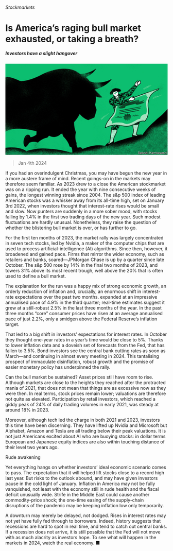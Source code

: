 ###### Stockmarkets

# Is America’s raging bull market exhausted, or taking a breath? 

##### Investors have a slight hangover 

![image](images/20240106_LDD003.jpg) 

> Jan 4th 2024 

If you had an overindulgent Christmas, you may have begun the new year in a more austere frame of mind. Recent goings-on in the markets may therefore seem familiar. As 2023 drew to a close the American stockmarket was on a ripping run. It ended the year with nine consecutive weeks of gains, the longest winning streak since 2004. The s&amp;p 500 index of leading American stocks was a whisker away from its all-time high, set on January 3rd 2022, when investors thought that interest-rate rises would be small and slow. Now punters are suddenly in a more sober mood, with stocks falling by 1.4% in the first two trading days of the new year. Such modest fluctuations are hardly unusual. Nonetheless, they raise the question of whether the blistering bull market is over, or has further to go. 

For the first ten months of 2023, the market rally was largely concentrated in seven tech stocks, led by Nvidia, a maker of the computer chips that are used to process artificial-intelligence (AI) algorithms. Since then, however, it broadened and gained pace. Firms that mirror the wider economy, such as retailers and banks, soared—JPMorgan Chase is up by a quarter since late October. The s&amp;p 500 rose by 14% in the final two months of 2023, and towers 31% above its most recent trough, well above the 20% that is often used to define a bull market. 

The explanation for the run was a happy mix of strong economic growth, an orderly reduction of inflation and, crucially, an enormous shift in interest-rate expectations over the past two months.  expanded at an impressive annualised pace of 4.9% in the third quarter; real-time estimates suggest it grew at a still-robust 2.5% in the last three months of the year. In the past three months “core” consumer prices have risen at an average annualised pace of just 2.2%, only a smidgen above the Federal Reserve’s inflation target. 

That led to a big shift in investors’ expectations for interest rates. In October they thought one-year rates in a year’s time would be close to 5%. Thanks to lower inflation data and a doveish set of forecasts from the Fed, that has fallen to 3.5%. Bond investors see the central bank cutting rates as soon as March—and continuing in almost every meeting in 2024. This tantalising prospect of immaculate disinflation, robust growth and the promise of easier monetary policy has underpinned the rally. 

Can the bull market be sustained? Asset prices still have room to rise. Although markets are close to the heights they reached after the protracted mania of 2021, that does not mean that things are as excessive now as they were then. In real terms, stock prices remain lower; valuations are therefore not quite as elevated. Participation by retail investors, which reached a giddy peak of 24% of daily trading volumes in early 2021, was steady at around 18% in 2023. 

Moreover, although tech led the charge in both 2021 and 2023, investors this time have been discerning. They have lifted up Nvidia and Microsoft but Alphabet, Amazon and Tesla are all trading below their peak valuations. It is not just Americans excited about AI who are buoying stocks: in dollar terms European and Japanese equity indices are also within touching distance of their level two years ago. 

Rude awakening

Yet everything hangs on whether investors’ ideal economic scenario comes to pass. The expectation that it will helped lift stocks close to a record high last year. But risks to the outlook abound, and may have given investors pause in the cold light of January. Inflation in America may not be fully vanquished, not least with the economy still in rude health and the fiscal deficit unusually wide. Strife in the Middle East could cause another commodity-price shock; the one-time easing of the supply-chain disruptions of the pandemic may be keeping inflation low only temporarily. 

A downturn may merely be delayed, not dodged. Rises in interest rates may not yet have fully fed through to borrowers. Indeed, history suggests that recessions are hard to spot in real time, and tend to catch out central banks. If a recession does not arrive, it is still possible that the Fed will not move with as much alacrity as investors hope. To see what will happen in the markets in 2024, watch the real economy. ■

